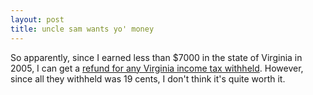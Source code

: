 ```yaml
---
layout: post
title: uncle sam wants yo' money
---
```


So apparently, since I earned less than $7000 in the state of Virginia in 2005, I can get a <a href="http://www.tax.virginia.gov/site.cfm?alias=WhoMustFile"> refund for any Virginia income tax withheld</a>. However, since all they withheld was 19 cents, I don't think it's quite worth it.
